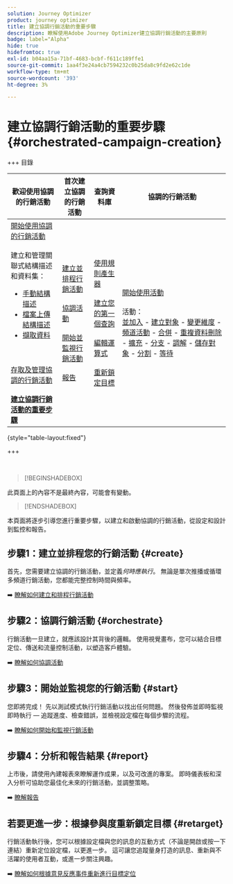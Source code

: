 ```yaml
---
solution: Journey Optimizer
product: journey optimizer
title: 建立協調行銷活動的重要步驟
description: 瞭解使用Adobe Journey Optimizer建立協調行銷活動的主要原則
badge: label="Alpha"
hide: true
hidefromtoc: true
exl-id: b04aa15a-71bf-4683-bcbf-f611c189ffe1
source-git-commit: 1aa4f3e24a4cb7594232c0b25da8c9fd2e62c1de
workflow-type: tm+mt
source-wordcount: '393'
ht-degree: 3%

---
```



# 建立協調行銷活動的重要步驟 {#orchestrated-campaign-creation}

+++ 目錄

| 歡迎使用協調的行銷活動 | 首次建立協調的行銷活動 | 查詢資料庫 | 協調的行銷活動 |
|---|---|---|---|
| [開始使用協調的行銷活動](gs-orchestrated-campaigns.md)<br/><br/>建立和管理關聯式結構描述和資料集：</br> <ul><li>[手動結構描述](manual-schema.md)</li><li>[檔案上傳結構描述](file-upload-schema.md)</li><li>[擷取資料](ingest-data.md)</li></ul><br/><br/>[存取及管理協調的行銷活動](access-manage-orchestrated-campaigns.md)<br/><br/><b>[建立協調行銷活動的重要步驟](gs-campaign-creation.md)</b> | [建立並排程行銷活動](create-orchestrated-campaign.md)<br/><br/>[協調活動](orchestrate-activities.md)<br/><br/>[開始並監視行銷活動](start-monitor-campaigns.md)<br/><br/>[報告](reporting-campaigns.md) | [使用規則產生器](orchestrated-rule-builder.md)<br/><br/>[建立您的第一個查詢](build-query.md)<br/><br/>[編輯運算式](edit-expressions.md)<br/><br/>[重新鎖定目標](retarget.md) | [開始使用活動](activities/about-activities.md)<br/><br/>活動：<br/>[並加入](activities/and-join.md) - [建立對象](activities/build-audience.md) - [變更維度](activities/change-dimension.md) - [頻道活動](activities/channels.md) - [合併](activities/combine.md) - [重複資料刪除](activities/deduplication.md) - [擴充](activities/enrichment.md) - [分支](activities/fork.md) - [調解](activities/reconciliation.md) - [儲存對象](activities/save-audience.md) - [分割](activities/split.md) - [等待](activities/wait.md) |

{style="table-layout:fixed"}

+++

<br/>

>[!BEGINSHADEBOX]

此頁面上的內容不是最終內容，可能會有變動。

>[!ENDSHADEBOX]

本頁面將逐步引導您進行重要步驟，以建立和啟動協調的行銷活動，從設定和設計到監控和報告。

<!--
<table style="table-layout:fixed"><tr style="border: 0; text-align: center;" >
<td><a href="#create"><img alt="Create & schedule your campaign" src="../../channels/assets/do-not-localize/email.png"></a><br/><a href="#create"><strong>Create & schedule your campaign</strong></a></td>
<td><a href="#orchestrate"><img alt="Orchestrate campaign activities" src="../../channels/assets/do-not-localize/sms.png"></a><br/><a href="#orchestrate"><strong>Orchestrate campaign activities</strong></a></td>
<td><a href="#start"><img alt="Start & monitor your campaign" src="../../channels/assets/do-not-localize/push.png"></a><a href="#start"><strong>Start & monitor your campaign</strong></a></td>
<td><a href="#report"><img alt="Analyze & report on results" src="../../channels/assets/do-not-localize/push.png"></a><a href="#report"><strong>Analyze & report on results</strong></a></td>
</tr></table>-->



## 步驟1：建立並排程您的行銷活動 {#create}

首先，您需要建立協調的行銷活動，並定義&#x200B;*何時應執行*。 無論是單次推播或循環多頻道行銷活動，您都能完整控制時間與頻率。

➡️ [瞭解如何建立和排程行銷活動](../orchestrated/create-orchestrated-campaign.md)

## 步驟2：協調行銷活動 {#orchestrate}

行銷活動一旦建立，就應該設計其背後的邏輯。 使用視覺畫布，您可以結合目標定位、傳送和流量控制活動，以塑造客戶體驗。

➡️ [瞭解如何協調活動](../orchestrated/orchestrate-activities.md)

## 步驟3：開始並監視您的行銷活動 {#start}

您即將完成！ 先以測試模式執行行銷活動以找出任何問題。 然後發佈並即時監視即時執行 — 追蹤進度、檢查錯誤，並檢視設定檔在每個步驟的流程。

➡️ [瞭解如何開始和監視行銷活動](../orchestrated/start-monitor-campaigns.md)

## 步驟4：分析和報告結果 {#report}

上市後，請使用內建報表來瞭解運作成果，以及可改進的專案。 即時儀表板和深入分析可協助您最佳化未來的行銷活動，並調整策略。

➡️ [瞭解報告](../orchestrated/reporting-campaigns.md)

## 若要更進一步：根據參與度重新鎖定目標 {#retarget}

行銷活動執行後，您可以根據設定檔與您的訊息的互動方式（不論是開啟或按一下連結）重新定位設定檔，以更進一步。 這可讓您追蹤量身打造的訊息、重新與不活躍的使用者互動，或進一步關注興趣。

➡️ [瞭解如何根據意見反應事件重新進行目標定位](../orchestrated/retarget.md)
